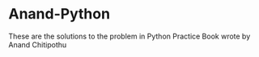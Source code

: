 Anand-Python
============
These are the solutions to the problem in Python Practice Book wrote by Anand Chitipothu
